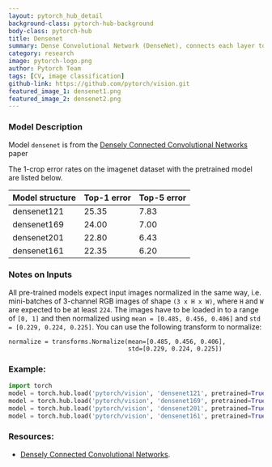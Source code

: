 ```yaml
---
layout: pytorch_hub_detail
background-class: pytorch-hub-background
body-class: pytorch-hub
title: Densenet
summary: Dense Convolutional Network (DenseNet), connects each layer to every other layer in a feed-forward fashion.
category: research
image: pytorch-logo.png
author: Pytorch Team
tags: [CV, image classification]
github-link: https://github.com/pytorch/vision.git
featured_image_1: densenet1.png
featured_image_2: densenet2.png
---
```


### Model Description

Model `densenet` is from the [Densely Connected Convolutional Networks](https://arxiv.org/abs/1608.06993) paper

The 1-crop error rates on the imagenet dataset with the pretrained model are listed below.

| Model structure | Top-1 error | Top-5 error |
| --------------- | ----------- | ----------- |
|  densenet121        | 25.35       | 7.83        |
|  densenet169        | 24.00       | 7.00        |
|  densenet201        | 22.80       | 6.43        |
|  densenet161        | 22.35       | 6.20        |

### Notes on Inputs

All pre-trained models expect input images normalized in the same way,
i.e. mini-batches of 3-channel RGB images of shape `(3 x H x W)`, where `H` and `W` are expected to be at least `224`.
The images have to be loaded in to a range of `[0, 1]` and then normalized using `mean = [0.485, 0.456, 0.406]`
and `std = [0.229, 0.224, 0.225]`. You can use the following transform to normalize:

```
normalize = transforms.Normalize(mean=[0.485, 0.456, 0.406],
                                 std=[0.229, 0.224, 0.225])
```

### Example:

```python
import torch
model = torch.hub.load('pytorch/vision', 'densenet121', pretrained=True)
model = torch.hub.load('pytorch/vision', 'densenet169', pretrained=True)
model = torch.hub.load('pytorch/vision', 'densenet201', pretrained=True)
model = torch.hub.load('pytorch/vision', 'densenet161', pretrained=True)
```

### Resources:

 - [Densely Connected Convolutional Networks](https://arxiv.org/abs/1608.06993).
